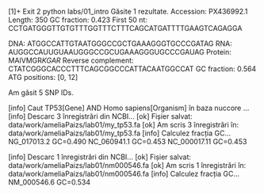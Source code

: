 [1]+  Exit 2                  python labs/01_intro
Găsite 1 rezultate.
Accession: PX436992.1
Length: 350
GC fraction: 0.423
First 50 nt: CCTGATGGGTTGTGTTTGGTTTCTTTCAGCATGATTTTGAAGTCAGAGGA

DNA: ATGGCCATTGTAATGGGCCGCTGAAAGGGTGCCCGATAG
RNA: AUGGCCAUUGUAAUGGGCCGCUGAAAGGGUGCCCGAUAG
Protein: MAIVMGR*KGAR*
Reverse complement: CTATCGGGCACCCTTTCAGCGGCCCATTACAATGGCCAT
GC fraction: 0.564
ATG positions: [0, 12]

Am găsit 5 SNP IDs.

[info] Caut TP53[Gene] AND Homo sapiens[Organism] în baza nuccore ...
[info] Descarc 3 înregistrări din NCBI...
[ok] Fișier salvat: data/work/ameliaPaizs/lab01/my_tp53.fa
[ok] Am scris 3 înregistrări în: data/work/ameliaPaizs/lab01/my_tp53.fa
[info] Calculez fracția GC...
NG_017013.2     GC=0.490
NC_060941.1     GC=0.453
NC_000017.11    GC=0.453

[info] Descarc 1 înregistrări din NCBI...
[ok] Fișier salvat: data/work/ameliaPaizs/lab01/nm000546.fa
[ok] Am scris 1 înregistrări în: data/work/ameliaPaizs/lab01/nm000546.fa
[info] Calculez fracția GC...
NM_000546.6     GC=0.534